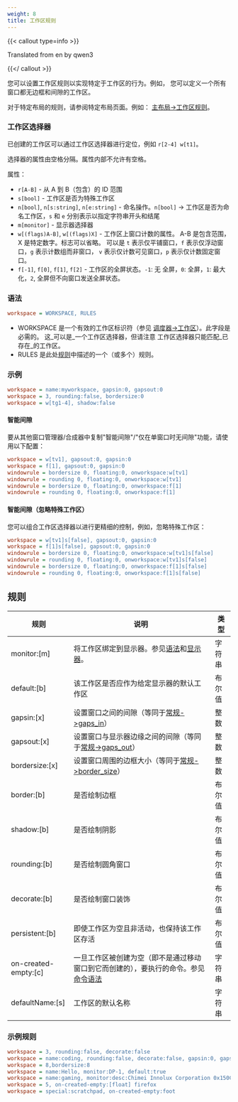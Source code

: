```yaml
---
weight: 8
title: 工作区规则
---
```


{{< callout type=info >}}

Translated from en by qwen3

{{</ callout >}}

您可以设置工作区规则以实现特定于工作区的行为。例如，
您可以定义一个所有窗口都无边框和间隙的工作区。

对于特定布局的规则，请参阅特定布局页面。例如：
[主布局->工作区规则](../Master-Layout#workspace-rules)。

### 工作区选择器

已创建的工作区可以通过工作区选择器进行定位，例如 `r[2-4] w[t1]`。

选择器的属性由空格分隔。属性内部不允许有空格。

属性：

- `r[A-B]` - 从 A 到 B（包含）的 ID 范围
- `s[bool]` - 工作区是否为特殊工作区
- `n[bool]`, `n[s:string]`, `n[e:string]` - 命名操作。`n[bool]` ->
  工作区是否为命名工作区，`s` 和 `e` 分别表示以指定字符串开头和结尾
- `m[monitor]` - 显示器选择器
- `w[(flags)A-B]`, `w[(flags)X]` - 工作区上窗口计数的属性。
  A-B 是包含范围，X 是特定数字。标志可以省略。
  可以是 `t` 表示仅平铺窗口，`f` 表示仅浮动窗口，`g` 表示计数组而非窗口，
  `v` 表示仅计数可见窗口，`p` 表示仅计数固定窗口。
- `f[-1]`, `f[0]`, `f[1]`, `f[2]` - 工作区的全屏状态。`-1`: 无
  全屏，`0`: 全屏，`1`: 最大化，`2`, 全屏但不向窗口发送全屏状态。

### 语法

```ini
workspace = WORKSPACE, RULES
```

- WORKSPACE 是一个有效的工作区标识符（参见
  [调度器->工作区](../Dispatchers#workspaces)）。此字段是必需的。
  这_可以是_一个工作区选择器，但请注意
  工作区选择器只能匹配_已存在_的工作区。
- RULES 是此处[规则](#规则)中描述的一个（或多个）规则。

### 示例

```ini
workspace = name:myworkspace, gapsin:0, gapsout:0
workspace = 3, rounding:false, bordersize:0
workspace = w[tg1-4], shadow:false
```

#### 智能间隙

要从其他窗口管理器/合成器中复制"智能间隙"/"仅在单窗口时无间隙"功能，请使用以下配置：

```ini
workspace = w[tv1], gapsout:0, gapsin:0
workspace = f[1], gapsout:0, gapsin:0
windowrule = bordersize 0, floating:0, onworkspace:w[tv1]
windowrule = rounding 0, floating:0, onworkspace:w[tv1]
windowrule = bordersize 0, floating:0, onworkspace:f[1]
windowrule = rounding 0, floating:0, onworkspace:f[1]
```

#### 智能间隙（忽略特殊工作区）

您可以组合工作区选择器以进行更精细的控制，例如，忽略特殊工作区：

```ini
workspace = w[tv1]s[false], gapsout:0, gapsin:0
workspace = f[1]s[false], gapsout:0, gapsin:0
windowrule = bordersize 0, floating:0, onworkspace:w[tv1]s[false]
windowrule = rounding 0, floating:0, onworkspace:w[tv1]s[false]
windowrule = bordersize 0, floating:0, onworkspace:f[1]s[false]
windowrule = rounding 0, floating:0, onworkspace:f[1]s[false]
```

## 规则

| 规则 | 说明 | 类型 |
| --- | --- | --- |
| monitor:[m] | 将工作区绑定到显示器。参见[语法](#语法)和[显示器](../Monitors)。 | 字符串 |
| default:[b] | 该工作区是否应作为给定显示器的默认工作区 | 布尔值 |
| gapsin:[x] | 设置窗口之间的间隙（等同于[常规->gaps_in](../Variables#general)） | 整数 |
| gapsout:[x] | 设置窗口与显示器边缘之间的间隙（等同于[常规->gaps_out](../Variables#general)） | 整数 |
| bordersize:[x] | 设置窗口周围的边框大小（等同于[常规->border_size](../Variables#general)） | 整数 |
| border:[b] | 是否绘制边框 | 布尔值 |
| shadow:[b] | 是否绘制阴影 | 布尔值 |
| rounding:[b] | 是否绘制圆角窗口 | 布尔值 |
| decorate:[b] | 是否绘制窗口装饰 | 布尔值 |
| persistent:[b] | 即使工作区为空且非活动，也保持该工作区存活 | 布尔值 |
| on-created-empty:[c] | 一旦工作区被创建为空（即不是通过移动窗口到它而创建的），要执行的命令。参见[命令语法](../Dispatchers#executing-with-rules) | 字符串 |
| defaultName:[s] | 工作区的默认名称 | 字符串 |

### 示例规则

```ini
workspace = 3, rounding:false, decorate:false
workspace = name:coding, rounding:false, decorate:false, gapsin:0, gapsout:0, border:false, monitor:DP-1
workspace = 8,bordersize:8
workspace = name:Hello, monitor:DP-1, default:true
workspace = name:gaming, monitor:desc:Chimei Innolux Corporation 0x150C, default:true
workspace = 5, on-created-empty:[float] firefox
workspace = special:scratchpad, on-created-empty:foot
```
